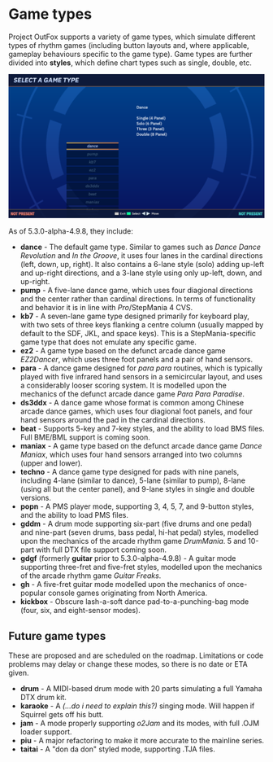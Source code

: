 
# Game types
Project OutFox supports a variety of game types, which simulate different types of rhythm games (including button layouts and, where applicable, gameplay behaviours specific to the game type). Game types are further divided into **styles**, which define chart types such as single, double, etc.

![Screenshot of the Project OutFox game selection screen.](./_media/getting-started/select-game-type.png)

As of 5.3.0-alpha-4.9.8, they include:

* **dance** - The default game type. Similar to games such as _Dance Dance Revolution_ and _In the Groove_, it uses four lanes in the cardinal directions (left, down, up, right). It also contains a 6-lane style (solo) adding up-left and up-right directions, and a 3-lane style using only up-left, down, and up-right.
* **pump** - A five-lane dance game, which uses four diagional directions and the center rather than cardinal directions. In terms of functionality and behavior it is in line with  _Pro_/StepMania 4 CVS.
* **kb7** - A seven-lane game type designed primarily for keyboard play, with two sets of three keys flanking a centre column (usually mapped by default to the SDF, JKL, and space keys). This is a StepMania-specific game type that does not emulate any specific game.
* **ez2** - A game type based on the defunct arcade dance game _EZ2Dancer_, which uses three foot panels and a pair of hand sensors.
* **para** - A dance game designed for _para para_ routines, which is typically played with five infrared hand sensors in a semicircular layout, and uses a considerably looser scoring system. It is modelled upon the mechanics of the defunct arcade dance game _Para Para Paradise_.
* **ds3ddx** - A dance game whose format is common among Chinese arcade dance games, which uses four diagional foot panels, and four hand sensors around the pad in the cardinal directions.
* **beat** - Supports 5-key and 7-key styles, and the ability to load BMS files. Full BME/BML support is coming soon.
* **maniax** - A game type based on the defunct arcade dance game _Dance Maniax_, which uses four hand sensors arranged into two columns (upper and lower).
* **techno** - A dance game type designed for pads with nine panels, including 4-lane (similar to dance), 5-lane (similar to pump), 8-lane (using all but the center panel), and 9-lane styles in single and double versions.
* **popn** - A PMS player mode, supporting 3, 4, 5, 7, and 9-button styles, and the ability to load PMS files.
* **gddm** - A drum mode supporting six-part (five drums and one pedal) and nine-part (seven drums, bass pedal, hi-hat pedal) styles, modelled upon the mechanics of the arcade rhythm game _DrumMania_. 5 and 10-part with full DTX file support coming soon.
* **gdgf** (formerly **guitar** prior to 5.3.0-alpha-4.9.8) - A guitar mode supporting three-fret and five-fret styles, modelled upon the mechanics of the arcade rhythm game _Guitar Freaks_.
* **gh** - A five-fret guitar mode modelled upon the mechanics of once-popular console games originating from North America.
* **kickbox** - Obscure lash-a-soft dance pad-to-a-punching-bag mode (four, six, and eight-sensor modes).

## Future game types

These are proposed and are scheduled on the roadmap. Limitations or code problems may delay or change these modes, so there is no date or ETA given.

* **drum** - A MIDI-based drum mode with 20 parts simulating a full Yamaha DTX drum kit.
* **karaoke** -  A _(...do i need to explain this?)_ singing mode. Will happen if Squirrel gets off his butt.
* **jam** - A mode properly supporting _o2Jam_ and its modes, with full .OJM loader support.
* **piu** - A major refactoring to make it more accurate to the mainline series.
* **taitai** - A "don da don" styled mode, supporting .TJA files.


